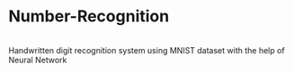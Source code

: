 # Number-Recognition
<br>
Handwritten digit recognition system using MNIST dataset with the help of Neural Network
